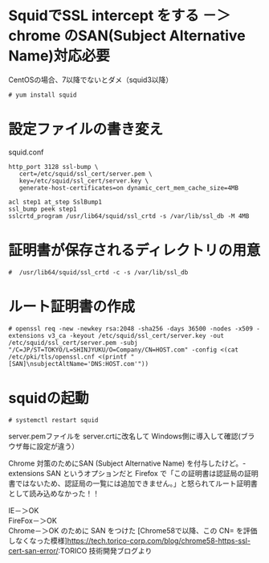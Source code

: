 # SquidでSSL intercept をする －＞ chrome のSAN(Subject Alternative Name)対応必要
CentOSの場合、7以降でないとダメ（squid3以降）
```
# yum install squid
```

# 設定ファイルの書き変え
squid.conf
```
http_port 3128 ssl-bump \
   cert=/etc/squid/ssl_cert/server.pem \
   key=/etc/squid/ssl_cert/server.key \
   generate-host-certificates=on dynamic_cert_mem_cache_size=4MB

acl step1 at_step SslBump1
ssl_bump peek step1
sslcrtd_program /usr/lib64/squid/ssl_crtd -s /var/lib/ssl_db -M 4MB

```
# 証明書が保存されるディレクトリの用意
```
#  /usr/lib64/squid/ssl_crtd -c -s /var/lib/ssl_db
```

# ルート証明書の作成
```
# openssl req -new -newkey rsa:2048 -sha256 -days 36500 -nodes -x509 -extensions v3_ca -keyout /etc/squid/ssl_cert/server.key -out /etc/squid/ssl_cert/server.pem -subj "/C=JP/ST=TOKYO/L=SHINJYUKU/O=Company/CN=HOST.com" -config <(cat /etc/pki/tls/openssl.cnf <(printf "[SAN]\nsubjectAltName='DNS:HOST.com'"))
```

# squidの起動
```
# systemctl restart squid
```

server.pemファイルを server.crtに改名して Windows側に導入して確認(ブラウザ毎に設定が違う）  

Chrome 対策のためにSAN (Subject Alternative Name) を付与したけど。-extensions SAN というオプションだと Firefox で「この証明書は認証局の証明書ではないため、認証局の一覧には追加できません。」と怒られてルート証明書として読み込めなかった！！

IE－＞OK  
FireFox－＞OK  
Chrome－＞OK のために SAN をつけた
[Chrome58で以降、この CN= を評価しなくなった模様]<https://tech.torico-corp.com/blog/chrome58-https-ssl-cert-san-error/>:TORICO 技術開発ブログより  

